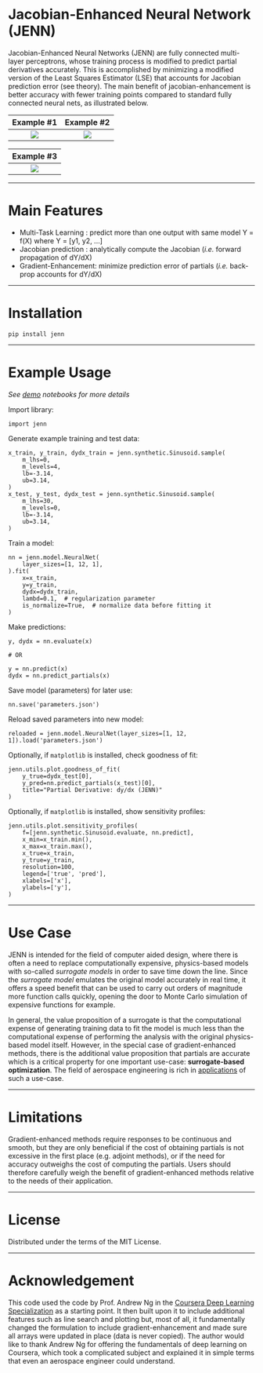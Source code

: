 # Jacobian-Enhanced Neural Network (JENN)

Jacobian-Enhanced Neural Networks (JENN) are fully connected multi-layer
perceptrons, whose training process is modified to predict partial 
derivatives accurately. This is accomplished by minimizing a modified version 
of the Least Squares Estimator (LSE) that accounts for Jacobian prediction error (see theory). 
The main benefit of jacobian-enhancement is better accuracy with
fewer training points compared to standard fully connected neural nets, as illustrated below. 

<div align="center">

|                  Example #1                    |      Example #2                 |
|:----------------------------------------------:|:-------------------------------:|
| ![](https://github.com/shb84/JENN/raw/master/docs/pics/example_sensitivity_profile.png) | ![](https://github.com/shb84/JENN/raw/master/docs/pics/JENN_vs_NN_1D.png)|

|             Example #3           |
|:--------------------------------:|
| ![](https://github.com/shb84/JENN/raw/master/docs/pics/JENN_vs_NN_2D.png) |

</div>
 


----
# Main Features

* Multi-Task Learning : predict more than one output with same model Y = f(X) where Y = [y1, y2, ...]
* Jacobian prediction : analytically compute the Jacobian (_i.e._ forward propagation of dY/dX)
* Gradient-Enhancement: minimize prediction error of partials (_i.e._ back-prop accounts for dY/dX)

----

# Installation

    pip install jenn 

----

# Example Usage

_See [demo](./docs/examples/) notebooks for more details_

Import library:  

    import jenn

Generate example training and test data:  

    x_train, y_train, dydx_train = jenn.synthetic.Sinusoid.sample(
        m_lhs=0, 
        m_levels=4, 
        lb=-3.14, 
        ub=3.14,
    )
    x_test, y_test, dydx_test = jenn.synthetic.Sinusoid.sample(
        m_lhs=30, 
        m_levels=0, 
        lb=-3.14, 
        ub=3.14,
    )


Train a model: 

    nn = jenn.model.NeuralNet(
        layer_sizes=[1, 12, 1],
    ).fit(
        x=x_train,  
        y=y_train, 
        dydx=dydx_train,
        lambd=0.1,  # regularization parameter 
        is_normalize=True,  # normalize data before fitting it
    )
    
 Make predictions: 

    y, dydx = nn.evaluate(x)

    # OR 

    y = nn.predict(x)
    dydx = nn.predict_partials(x)


Save model (parameters) for later use: 

    nn.save('parameters.json')  

Reload saved parameters into new model: 

    reloaded = jenn.model.NeuralNet(layer_sizes=[1, 12, 1]).load('parameters.json')

Optionally, if `matplotlib` is installed, check goodness of fit: 

    jenn.utils.plot.goodness_of_fit(
        y_true=dydx_test[0], 
        y_pred=nn.predict_partials(x_test)[0], 
        title="Partial Derivative: dy/dx (JENN)"
    )

Optionally, if `matplotlib` is installed, show sensitivity profiles:

    jenn.utils.plot.sensitivity_profiles(
        f=[jenn.synthetic.Sinusoid.evaluate, nn.predict], 
        x_min=x_train.min(), 
        x_max=x_train.max(), 
        x_true=x_train, 
        y_true=y_train, 
        resolution=100, 
        legend=['true', 'pred'], 
        xlabels=['x'], 
        ylabels=['y'],
    )

----

# Use Case

JENN is intended for the field of computer aided design, where there is often 
a need to replace computationally expensive, physics-based models with so-called _surrogate models_ in
order to save time down the line. Since the _surrogate model_ emulates the original model accurately 
in real time, it offers a speed benefit that can be used to carry out orders of magnitude 
more function calls quickly, opening the door to Monte Carlo simulation of expensive functions for example. 

In general, the value proposition of a surrogate is that the computational 
expense of generating training data to fit the model 
is much less than the computational expense of performing the analysis with the original physics-based model itself. 
However, in the special case of gradient-enhanced methods, there is the additional value proposition that partials 
are accurate which is a critical property for one important use-case: **surrogate-based optimization**. The field of 
aerospace engineering is rich in [applications](https://doi.org/10.1002/9780470686652.eae496) of such a use-case. 

----

# Limitations

Gradient-enhanced methods require responses to be continuous and smooth, 
but they are only beneficial if the cost of obtaining partials 
is not excessive in the first place (e.g. adjoint methods), or if the need for accuracy outweighs the cost of 
computing the partials. Users should therefore carefully weigh the benefit of 
gradient-enhanced methods relative to the needs of their application. 

--- 
# License
Distributed under the terms of the MIT License.

----

# Acknowledgement

This code used the code by Prof. Andrew Ng in the
[Coursera Deep Learning Specialization](https://www.coursera.org/specializations/deep-learning)
as a starting point. It then built upon it to include additional features such
as line search and plotting but, most of all, it fundamentally changed the formulation 
to include gradient-enhancement and made sure all arrays were updated in place (data is never copied). 
The author would like to thank Andrew Ng for
offering the fundamentals of deep learning on Coursera, which took a complicated
subject and explained it in simple terms that even an aerospace engineer could understand.

